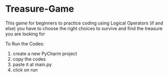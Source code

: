 # Treasure-Game
This game for beginners to practice coding using Logical Operators (if and else)
you have to choose the right choices to survive  and find the treasure you are looking for

To Run the Codes:
1) create a new PyCharm project 
2) copy the codes 
3) paste it at main.py
4) click on run
